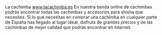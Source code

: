 La cachimba
www.lacachimba.es
En nuestra tienda online de cachimbas podrás encontrar todas las cachimbas y accesorios para shisha que necesites. Si lo que necesitas en comprar una cachimba en cualquier parte de España has llegado al lugar ideal, disfruta de grandes precios y de las cachimbas de mejor calidad que podrás encontrar en Internet.
